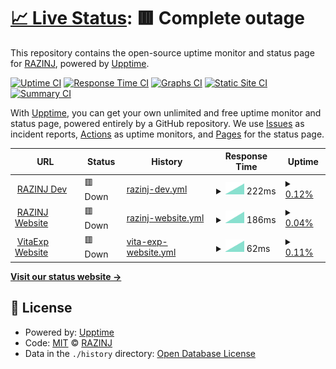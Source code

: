 # [📈 Live Status](https://razinj.github.io/status-public): <!--live status--> **🟥 Complete outage**

This repository contains the open-source uptime monitor and status page for [RAZINJ](razinj.com), powered by [Upptime](https://github.com/upptime/upptime).

[![Uptime CI](https://github.com/razinj/status-public/workflows/Uptime%20CI/badge.svg)](https://github.com/razinj/status-public/actions?query=workflow%3A%22Uptime+CI%22)
[![Response Time CI](https://github.com/razinj/status-public/workflows/Response%20Time%20CI/badge.svg)](https://github.com/razinj/status-public/actions?query=workflow%3A%22Response+Time+CI%22)
[![Graphs CI](https://github.com/razinj/status-public/workflows/Graphs%20CI/badge.svg)](https://github.com/razinj/status-public/actions?query=workflow%3A%22Graphs+CI%22)
[![Static Site CI](https://github.com/razinj/status-public/workflows/Static%20Site%20CI/badge.svg)](https://github.com/razinj/status-public/actions?query=workflow%3A%22Static+Site+CI%22)
[![Summary CI](https://github.com/razinj/status-public/workflows/Summary%20CI/badge.svg)](https://github.com/razinj/status-public/actions?query=workflow%3A%22Summary+CI%22)

With [Upptime](https://upptime.js.org), you can get your own unlimited and free uptime monitor and status page, powered entirely by a GitHub repository. We use [Issues](https://github.com/razinj/status-public/issues) as incident reports, [Actions](https://github.com/razinj/status-public/actions) as uptime monitors, and [Pages](https://razinj.github.io/status-public) for the status page.

<!--start: status pages-->
<!-- This summary is generated by Upptime (https://github.com/upptime/upptime) -->
<!-- Do not edit this manually, your changes will be overwritten -->
<!-- prettier-ignore -->
| URL | Status | History | Response Time | Uptime |
| --- | ------ | ------- | ------------- | ------ |
| <img alt="" src="https://icons.duckduckgo.com/ip3/razinj.dev.ico" height="13"> [RAZINJ Dev](https://razinj.dev) | 🟥 Down | [razinj-dev.yml](https://github.com/razinj/status-public/commits/HEAD/history/razinj-dev.yml) | <details><summary><img alt="Response time graph" src="./graphs/razinj-dev/response-time-week.png" height="20"> 222ms</summary><br><a href="https://razinj.github.io/status-public/history/razinj-dev"><img alt="Response time 222" src="https://img.shields.io/endpoint?url=https%3A%2F%2Fraw.githubusercontent.com%2Frazinj%2Fstatus-public%2FHEAD%2Fapi%2Frazinj-dev%2Fresponse-time.json"></a><br><a href="https://razinj.github.io/status-public/history/razinj-dev"><img alt="24-hour response time 222" src="https://img.shields.io/endpoint?url=https%3A%2F%2Fraw.githubusercontent.com%2Frazinj%2Fstatus-public%2FHEAD%2Fapi%2Frazinj-dev%2Fresponse-time-day.json"></a><br><a href="https://razinj.github.io/status-public/history/razinj-dev"><img alt="7-day response time 222" src="https://img.shields.io/endpoint?url=https%3A%2F%2Fraw.githubusercontent.com%2Frazinj%2Fstatus-public%2FHEAD%2Fapi%2Frazinj-dev%2Fresponse-time-week.json"></a><br><a href="https://razinj.github.io/status-public/history/razinj-dev"><img alt="30-day response time 222" src="https://img.shields.io/endpoint?url=https%3A%2F%2Fraw.githubusercontent.com%2Frazinj%2Fstatus-public%2FHEAD%2Fapi%2Frazinj-dev%2Fresponse-time-month.json"></a><br><a href="https://razinj.github.io/status-public/history/razinj-dev"><img alt="1-year response time 222" src="https://img.shields.io/endpoint?url=https%3A%2F%2Fraw.githubusercontent.com%2Frazinj%2Fstatus-public%2FHEAD%2Fapi%2Frazinj-dev%2Fresponse-time-year.json"></a></details> | <details><summary><a href="https://razinj.github.io/status-public/history/razinj-dev">0.12%</a></summary><a href="https://razinj.github.io/status-public/history/razinj-dev"><img alt="All-time uptime 0.12%" src="https://img.shields.io/endpoint?url=https%3A%2F%2Fraw.githubusercontent.com%2Frazinj%2Fstatus-public%2FHEAD%2Fapi%2Frazinj-dev%2Fuptime.json"></a><br><a href="https://razinj.github.io/status-public/history/razinj-dev"><img alt="24-hour uptime 0.12%" src="https://img.shields.io/endpoint?url=https%3A%2F%2Fraw.githubusercontent.com%2Frazinj%2Fstatus-public%2FHEAD%2Fapi%2Frazinj-dev%2Fuptime-day.json"></a><br><a href="https://razinj.github.io/status-public/history/razinj-dev"><img alt="7-day uptime 0.12%" src="https://img.shields.io/endpoint?url=https%3A%2F%2Fraw.githubusercontent.com%2Frazinj%2Fstatus-public%2FHEAD%2Fapi%2Frazinj-dev%2Fuptime-week.json"></a><br><a href="https://razinj.github.io/status-public/history/razinj-dev"><img alt="30-day uptime 0.12%" src="https://img.shields.io/endpoint?url=https%3A%2F%2Fraw.githubusercontent.com%2Frazinj%2Fstatus-public%2FHEAD%2Fapi%2Frazinj-dev%2Fuptime-month.json"></a><br><a href="https://razinj.github.io/status-public/history/razinj-dev"><img alt="1-year uptime 0.12%" src="https://img.shields.io/endpoint?url=https%3A%2F%2Fraw.githubusercontent.com%2Frazinj%2Fstatus-public%2FHEAD%2Fapi%2Frazinj-dev%2Fuptime-year.json"></a></details>
| <img alt="" src="https://icons.duckduckgo.com/ip3/razinj.com.ico" height="13"> [RAZINJ Website](https://razinj.com) | 🟥 Down | [razinj-website.yml](https://github.com/razinj/status-public/commits/HEAD/history/razinj-website.yml) | <details><summary><img alt="Response time graph" src="./graphs/razinj-website/response-time-week.png" height="20"> 186ms</summary><br><a href="https://razinj.github.io/status-public/history/razinj-website"><img alt="Response time 186" src="https://img.shields.io/endpoint?url=https%3A%2F%2Fraw.githubusercontent.com%2Frazinj%2Fstatus-public%2FHEAD%2Fapi%2Frazinj-website%2Fresponse-time.json"></a><br><a href="https://razinj.github.io/status-public/history/razinj-website"><img alt="24-hour response time 186" src="https://img.shields.io/endpoint?url=https%3A%2F%2Fraw.githubusercontent.com%2Frazinj%2Fstatus-public%2FHEAD%2Fapi%2Frazinj-website%2Fresponse-time-day.json"></a><br><a href="https://razinj.github.io/status-public/history/razinj-website"><img alt="7-day response time 186" src="https://img.shields.io/endpoint?url=https%3A%2F%2Fraw.githubusercontent.com%2Frazinj%2Fstatus-public%2FHEAD%2Fapi%2Frazinj-website%2Fresponse-time-week.json"></a><br><a href="https://razinj.github.io/status-public/history/razinj-website"><img alt="30-day response time 186" src="https://img.shields.io/endpoint?url=https%3A%2F%2Fraw.githubusercontent.com%2Frazinj%2Fstatus-public%2FHEAD%2Fapi%2Frazinj-website%2Fresponse-time-month.json"></a><br><a href="https://razinj.github.io/status-public/history/razinj-website"><img alt="1-year response time 186" src="https://img.shields.io/endpoint?url=https%3A%2F%2Fraw.githubusercontent.com%2Frazinj%2Fstatus-public%2FHEAD%2Fapi%2Frazinj-website%2Fresponse-time-year.json"></a></details> | <details><summary><a href="https://razinj.github.io/status-public/history/razinj-website">0.04%</a></summary><a href="https://razinj.github.io/status-public/history/razinj-website"><img alt="All-time uptime 0.04%" src="https://img.shields.io/endpoint?url=https%3A%2F%2Fraw.githubusercontent.com%2Frazinj%2Fstatus-public%2FHEAD%2Fapi%2Frazinj-website%2Fuptime.json"></a><br><a href="https://razinj.github.io/status-public/history/razinj-website"><img alt="24-hour uptime 0.04%" src="https://img.shields.io/endpoint?url=https%3A%2F%2Fraw.githubusercontent.com%2Frazinj%2Fstatus-public%2FHEAD%2Fapi%2Frazinj-website%2Fuptime-day.json"></a><br><a href="https://razinj.github.io/status-public/history/razinj-website"><img alt="7-day uptime 0.04%" src="https://img.shields.io/endpoint?url=https%3A%2F%2Fraw.githubusercontent.com%2Frazinj%2Fstatus-public%2FHEAD%2Fapi%2Frazinj-website%2Fuptime-week.json"></a><br><a href="https://razinj.github.io/status-public/history/razinj-website"><img alt="30-day uptime 0.04%" src="https://img.shields.io/endpoint?url=https%3A%2F%2Fraw.githubusercontent.com%2Frazinj%2Fstatus-public%2FHEAD%2Fapi%2Frazinj-website%2Fuptime-month.json"></a><br><a href="https://razinj.github.io/status-public/history/razinj-website"><img alt="1-year uptime 0.04%" src="https://img.shields.io/endpoint?url=https%3A%2F%2Fraw.githubusercontent.com%2Frazinj%2Fstatus-public%2FHEAD%2Fapi%2Frazinj-website%2Fuptime-year.json"></a></details>
| <img alt="" src="https://icons.duckduckgo.com/ip3/razinj.com.ico" height="13"> [VitaExp Website](https://razinj.com) | 🟥 Down | [vita-exp-website.yml](https://github.com/razinj/status-public/commits/HEAD/history/vita-exp-website.yml) | <details><summary><img alt="Response time graph" src="./graphs/vita-exp-website/response-time-week.png" height="20"> 62ms</summary><br><a href="https://razinj.github.io/status-public/history/vita-exp-website"><img alt="Response time 62" src="https://img.shields.io/endpoint?url=https%3A%2F%2Fraw.githubusercontent.com%2Frazinj%2Fstatus-public%2FHEAD%2Fapi%2Fvita-exp-website%2Fresponse-time.json"></a><br><a href="https://razinj.github.io/status-public/history/vita-exp-website"><img alt="24-hour response time 62" src="https://img.shields.io/endpoint?url=https%3A%2F%2Fraw.githubusercontent.com%2Frazinj%2Fstatus-public%2FHEAD%2Fapi%2Fvita-exp-website%2Fresponse-time-day.json"></a><br><a href="https://razinj.github.io/status-public/history/vita-exp-website"><img alt="7-day response time 62" src="https://img.shields.io/endpoint?url=https%3A%2F%2Fraw.githubusercontent.com%2Frazinj%2Fstatus-public%2FHEAD%2Fapi%2Fvita-exp-website%2Fresponse-time-week.json"></a><br><a href="https://razinj.github.io/status-public/history/vita-exp-website"><img alt="30-day response time 62" src="https://img.shields.io/endpoint?url=https%3A%2F%2Fraw.githubusercontent.com%2Frazinj%2Fstatus-public%2FHEAD%2Fapi%2Fvita-exp-website%2Fresponse-time-month.json"></a><br><a href="https://razinj.github.io/status-public/history/vita-exp-website"><img alt="1-year response time 62" src="https://img.shields.io/endpoint?url=https%3A%2F%2Fraw.githubusercontent.com%2Frazinj%2Fstatus-public%2FHEAD%2Fapi%2Fvita-exp-website%2Fresponse-time-year.json"></a></details> | <details><summary><a href="https://razinj.github.io/status-public/history/vita-exp-website">0.11%</a></summary><a href="https://razinj.github.io/status-public/history/vita-exp-website"><img alt="All-time uptime 0.11%" src="https://img.shields.io/endpoint?url=https%3A%2F%2Fraw.githubusercontent.com%2Frazinj%2Fstatus-public%2FHEAD%2Fapi%2Fvita-exp-website%2Fuptime.json"></a><br><a href="https://razinj.github.io/status-public/history/vita-exp-website"><img alt="24-hour uptime 0.11%" src="https://img.shields.io/endpoint?url=https%3A%2F%2Fraw.githubusercontent.com%2Frazinj%2Fstatus-public%2FHEAD%2Fapi%2Fvita-exp-website%2Fuptime-day.json"></a><br><a href="https://razinj.github.io/status-public/history/vita-exp-website"><img alt="7-day uptime 0.11%" src="https://img.shields.io/endpoint?url=https%3A%2F%2Fraw.githubusercontent.com%2Frazinj%2Fstatus-public%2FHEAD%2Fapi%2Fvita-exp-website%2Fuptime-week.json"></a><br><a href="https://razinj.github.io/status-public/history/vita-exp-website"><img alt="30-day uptime 0.11%" src="https://img.shields.io/endpoint?url=https%3A%2F%2Fraw.githubusercontent.com%2Frazinj%2Fstatus-public%2FHEAD%2Fapi%2Fvita-exp-website%2Fuptime-month.json"></a><br><a href="https://razinj.github.io/status-public/history/vita-exp-website"><img alt="1-year uptime 0.11%" src="https://img.shields.io/endpoint?url=https%3A%2F%2Fraw.githubusercontent.com%2Frazinj%2Fstatus-public%2FHEAD%2Fapi%2Fvita-exp-website%2Fuptime-year.json"></a></details>

<!--end: status pages-->

[**Visit our status website →**](https://razinj.github.io/status-public)

## 📄 License

- Powered by: [Upptime](https://github.com/upptime/upptime)
- Code: [MIT](./LICENSE) © [RAZINJ](razinj.com)
- Data in the `./history` directory: [Open Database License](https://opendatacommons.org/licenses/odbl/1-0/)
